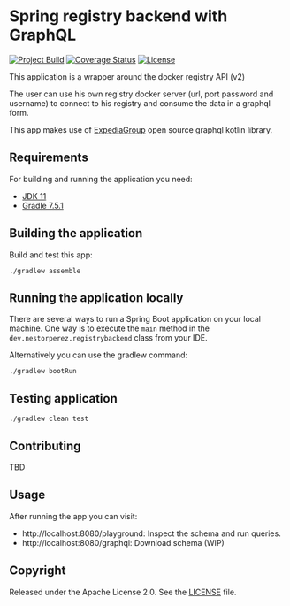 # Spring registry backend with GraphQL

[![Project Build](https://github.com/nestorperezdev/registry-backend/actions/workflows/build.yaml/badge.svg?branch=master)](https://github.com/nestorperezdev/registry-backend/actions/workflows/build.yaml)
[![Coverage Status](https://coveralls.io/repos/github/codecentric/springboot-sample-app/badge.svg?branch=master)](https://coveralls.io/github/codecentric/springboot-sample-app?branch=master)
[![License](http://img.shields.io/:license-apache-blue.svg)](http://www.apache.org/licenses/LICENSE-2.0.html)

This application is a wrapper around the docker registry API (v2)

The user can use his own registry docker server (url, port password and username) to connect to his registry and consume the data in a graphql form.

This app makes use of [ExpediaGroup](https://github.com/ExpediaGroup/graphql-kotlin) open source graphql kotlin library.

## Requirements

For building and running the application you need:

- [JDK 11](https://www.azul.com/downloads/?version=java-11-lts&package=jdk)
- [Gradle 7.5.1](https://gradle.org/releases/)

## Building the application
Build and test this app:
```shell
./gradlew assemble
```

## Running the application locally

There are several ways to run a Spring Boot application on your local machine. One way is to execute the `main` method in the `dev.nestorperez.registrybackend` class from your IDE.

Alternatively you can use the gradlew command:

```shell
./gradlew bootRun
```

## Testing application
```shell
./gradlew clean test
```

## Contributing
TBD

## Usage
After running the app you can visit:

* http://localhost:8080/playground: Inspect the schema and run queries.
* http://localhost:8080/graphql: Download schema (WIP)


## Copyright

Released under the Apache License 2.0. See the [LICENSE](https://github.com/codecentric/springboot-sample-app/blob/master/LICENSE) file.